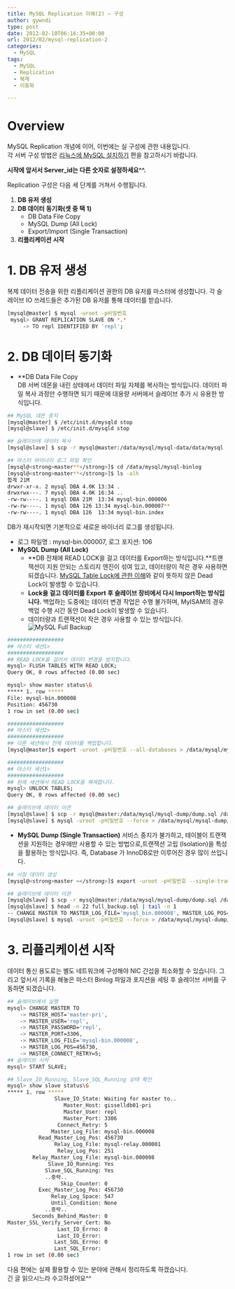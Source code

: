 ```yaml
---
title: MySQL Replication 이해(2) – 구성
author: gywndi
type: post
date: 2012-02-10T06:16:35+00:00
url: 2012/02/mysql-replication-2
categories:
  - MySQL
tags:
  - MySQL
  - Replication
  - 복제
  - 이중화

---
```

# Overview

MySQL Replication 개념에 이어, 이번에는 실 구성에 관한 내용입니다.  
각 서버 구성 방법은 [리눅스에 MySQL 설치하기](/2011/12/mysql-installation-on-linux/) 편을 참고하시기 바랍니다.

**시작에 앞서서 Server_id는 다른 숫자로 설정하세요^^.**

Replication 구성은 다음 세 단계를 거쳐서 수행됩니다.

  1. **DB 유저 생성**
  2. **DB 데이터 동기화(셋 중 택 1)**  
     - DB Data File Copy  
     - MySQL Dump (All Lock)  
     - Export/Import (Single Transaction)
  3. **리플리케이션 시작**

# 1. DB 유저 생성

복제 데이터 전송을 위한 리플리케이션 권한의 DB 유저를 마스터에 생성합니다. 각 슬레이브 IO 쓰레드들은 추가된 DB 유저를 통해 데이터를 받습니다.

```bash
[mysql@master] $ mysql -uroot -p비밀번호
 mysql> GRANT REPLICATION SLAVE ON *.*
     -> TO repl IDENTIFIED BY 'repl';
```

# 2. DB 데이터 동기화

* **DB Data File Copy  
DB 서버 데몬을 내린 상태에서 데이터 파일 자체를 복사하는 방식입니다. 데이터 파일 복사 과정만 수행하면 되기 때문에 대용량 서버에서 슬레이브 추가 시 유용한 방식입니다.
```bash
## MySQL 데몬 중지
[mysql@master] $ /etc/init.d/mysqld stop
[mysql@slave] $ /etc/init.d/mysqld stop

## 슬레이브에 데이터 복사
[mysql@slave] $ scp -r mysql@master:/data/mysql/mysql-data/data/mysql

## 마스터 바이너리 로그 파일 확인
[mysql@<strong>master**</strong>]$ cd /data/mysql/mysql-binlog
[mysql@<strong>master**</strong>]$ ls -alh
합계 21M
drwxr-xr-x. 2 mysql DBA 4.0K 13:34 .
drwxrwx---. 7 mysql DBA 4.0K 16:34 ..
-rw-rw----. 1 mysql DBA 21M  13:34 mysql-bin.000006
-rw-rw----. 1 mysql DBA 126 13:34 mysql-bin.000007**
-rw-rw----. 1 mysql DBA 126  13:34 mysql-bin.index
```

DB가 재시작되면 기본적으로 새로운 바이너리 로그를 생성됩니다.  
* 로그 파일명 : mysql-bin.000007, 로그 포지션: 106
* **MySQL Dump (All Lock)**  
  - **DB 전체에 READ LOCK을 걸고 데이터를 Export하는 방식입니다.**트랜잭션이 지원 안되는 스토리지 엔진이 섞여 있고, 데이터량이 작은 경우 사용하면 되겠습니다. [MySQL Table Lock에 관한 이해](/2012/01/mysql-table-lock/)와 같이 뜻하지 않은 Dead Lock이 발생할 수 있습니다.  
  - **Lock을 걸고 데이터를 Export 후 슬레이브 장비에서 다시 Import하는 방식입니다.** 백업하는 도중에는 데이터 변경 작업은 수행 불가하며, MyISAM의 경우 백업 수행 시간 동안 Dead Lock이 발생할 수 있습니다.  
  - 데이터량과 트랜잭션이 작은 경우 사용할 수 있는 방식입니다.
![MySQL Full Backup](/img/2012/02/mysql_full_backup.png)
    
```bash
##################
## 마스터 세션1>
##################
## READ LOCK을 걸어서 데이터 변경을 방지합니다.
mysql> FLUSH TABLES WITH READ LOCK;
Query OK, 0 rows affected (0.00 sec)

mysql> show master status\G
***** 1. row *****
File: mysql-bin.000008
Position: 456730
1 row in set (0.00 sec)

##################
## 마스터 세션2>
##################
## 다른 세션에서 전체 데이터를 백업합니다.
[mysql@master]$ export -uroot -p비밀번호 --all-databases > /data/mysql/mysql-dump/dump.sql

##################
## 마스터 세션1>
##################
## 원래 세션에서 READ LOCK을 해제합니다.
mysql> UNLOCK TABLES;
Query OK, 0 rows affected (0.00 sec)

## 슬레이브에 데이터 이관
[mysql@slave] $ scp -r mysql@master:/data/mysql/mysql-dump/dump.sql /data/mysql/mysql-dump
[mysql@slave] $ mysql -uroot -p비밀번호 --force > /data/mysql/mysql-dump/dump.sql
```

* **MySQL Dump (Single Transaction)** 
서비스 중지가 불가하고, 테이블이 트랜잭션을 지원하는 경우에만 사용할 수 있는 방법으로,트랜잭션 고립 (Isolation)을 특성을 활용하는 방식입니다. 즉, Database 가 InnoDB로만 이루어진 경우 많이 쓰입니다.
```bash
## 시점 데이터 생성
[mysql@<strong>master ~</strong>]$ export -uroot -p비밀번호 --single-transaction --master-data=2 --all-databases > /data/mysql/mysql-dump/dump.sql

## 슬레이브에 데이터 이관
[mysql@slave] $ scp -r mysql@master:/data/mysql/mysql-dump/dump.sql /data/mysql/mysql-dump
[mysql@slave] $ head -n 22 full_backup.sql | tail -n 1
-- CHANGE MASTER TO MASTER_LOG_FILE='mysql_bin.000008', MASTER_LOG_POS=456730;
[mysql@slave] $ mysql -uroot -p비밀번호 --force > /data/mysql/mysql-dump/dump.sql
```

# 3. 리플리케이션 시작

데이터 통신 용도로는 별도 네트워크에 구성해야 NIC 간섭을 최소화할 수 있습니다. 그리고 앞서서 기록을 해놓은 마스터 Binlog 파일과 포지션을 세팅 후 슬레이브 서버를 구동하면 되겠습니다.

```bash
## 슬레이브에서 실행
mysql> CHANGE MASTER TO
    -> MASTER_HOST='master-pri',
    -> MASTER_USER='repl',
    -> MASTER_PASSWORD='repl',
    -> MASTER_PORT=3306,
    -> MASTER_LOG_FILE='mysql-bin.000008',
    -> MASTER_LOG_POS=456730,
    -> MASTER_CONNECT_RETRY=5;
## 슬레이브 시작
mysql> START SLAVE;

## Slave_IO_Running, Slave_SQL_Running 상태 확인
mysql> show slave status\G
***** 1. row *****
               Slave_IO_State: Waiting for master to..
                  Master_Host: gisselldb01-pri
                  Master_User: repl
                  Master_Port: 3306
                Connect_Retry: 5
              Master_Log_File: mysql-bin.000008
          Read_Master_Log_Pos: 456730
               Relay_Log_File: mysql-relay.000001
                Relay_Log_Pos: 251
        Relay_Master_Log_File: mysql-bin.000008
             Slave_IO_Running: Yes
            Slave_SQL_Running: Yes
            ..중략..
                 Skip_Counter: 0
          Exec_Master_Log_Pos: 456730
              Relay_Log_Space: 547
              Until_Condition: None
            ..중략..
        Seconds_Behind_Master: 0
Master_SSL_Verify_Server_Cert: No
                Last_IO_Errno: 0
                Last_IO_Error:
               Last_SQL_Errno: 0
               Last_SQL_Error:
1 row in set (0.00 sec)
```

다음 편에는 실제 활용할 수 있는 분야에 관해서 정리하도록 하겠습니다.  
긴 글 읽으시느라 수고하셨어요^^